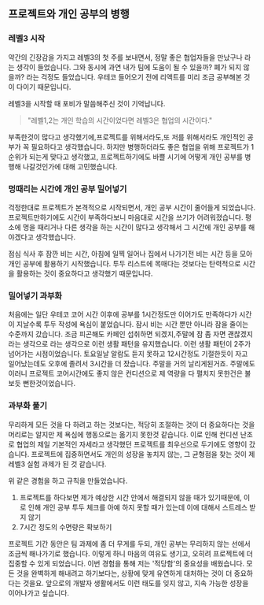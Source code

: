 ## 프로젝트와 개인 공부의 병행

### 레벨3 시작

약간의 긴장감을 가지고 레벨3의 첫 주를 보내면서, 정말 좋은 협업자들을 만났구나 라는 생각이 들었습니다. 그와 동시에 과연 내가 팀에 도움이 될 수 있을까? 폐가 되지 않을까? 라는 걱정도 들었습니다. 우테코 들어오기 전에 리액트를 미리 조금 공부해본 것이 다이기 때문입니다.

레벨3을 시작할 때 포비가 말씀해주신 것이 기억납니다.

> "레벨1,2는 개인 학습의 시간이었다면 레벨3은 협업의 시간이다."

부족한것이 많다고 생각했기에,프로젝트를 위해서라도,또 저를 위해서라도 개인적인 공부가 꼭 필요하다고 생각했습니다. 하지만 병행하더라도 좋은 협업을 위해 프로젝트가 1순위가 되는게 맞다고 생각했고, 프로젝트하기에도 바쁠 시기에 어떻게 개인 공부를 병행해 나갈것인가에 대해 고민했습니다.

### 멍때리는 시간에 개인 공부 밀어넣기

걱정한대로 프로젝트가 본격적으로 시작되면서, 개인 공부 시간이 줄어들게 되었습니다. 프로젝트만하기에도 시간이 부족하다보니 마음대로 시간을 쓰기가 어려워졌습니다. 평소에 멍을 때리거나 다른 생각을 하는 시간이 많다고 생각해서 그 시간에 개인 공부를 해야겠다고 생각했습니다.

점심 식사 후 잠깐 비는 시간, 아침에 일찍 일어나 집에서 나가기전 비는 시간 등을 모아 개인 공부에 활용하기 시작했습니다. 투두 리스트에 목매다는 것보다는 탄력적으로 시간을 활용하는 것이 중요하다고 생각했기 때문입니다.

### 밀어넣기 과부화

처음에는 일단 우테코 코어 시간 이후에 공부를 1시간정도만 이어가도 만족하다가 시간이 지날수록 투두 작성에 욕심이 붙었습니다. 잠시 비는 시간 뿐만 아니라 잠을 줄이는 수준까지 갔습니다. 조금 피곤해도 카페인 섭취하면 되겠지,주말에 잠 좀 자면 괜찮겠지라는 생각으로 라는 생각으로 이런 생활 패턴을 유지했습니다. 이런 생활 패턴이 2주가 넘어가는 시점이었습니다. 토요일날 알람도 듣지 못하고 12시간정도 기절한듯이 자고 일어났는데도 오후에 졸려서 3시간을 더 잤습니다. 주말을 거의 날리게된거죠. 주말에도 이러니 프로젝트 코어시간에도 좋지 않은 컨디션으로 제 역량을 다 펼치지 못한건은 불보듯 뻔한것이었습니다.

### 과부화 풀기

무리하게 모든 것을 다 하려고 하는 것보다는, 적당히 조절하는 것이 더 중요하다는 것을 머리로는 알지만 제 욕심에 행동으로는 옮기지 못한것 같습니다. 이로 인해 컨디션 난조로 협업의 제일 기본적인 자세라고 생각했던 프로젝트를 최우선으로 두기에도 영향이 갔습니다.
프로젝트에 집중하면서도 개인의 성장을 놓치지 않는, 그 균형점을 찾는 것이 제 레벨3 실험 과제가 된 것 같습니다.

위 같은 경험을 하고 규칙을 만들었습니다.

1. 프로젝트를 하다보면 제가 예상한 시간 안에서 해결되지 않을 때가 있기때문에, 이로 인해 개인 공부 투두 체크를 아예 하지 못할 때가 있는데 이에 대해서 스트레스 받지 않기
2. 7시간 정도의 수면량은 확보하기

프로젝트 기간 동안은 팀 과제에 좀 더 무게를 두되, 개인 공부는 무리하지 않는 선에서 조금씩 해나가기로 했습니다. 이렇게 하니 마음의 여유도 생기고, 오히려 프로젝트에 더 집중할 수 있게 되었습니다.
이번 경험을 통해 저는 '적당함'의 중요성을 배웠습니다. 모든 것을 완벽하게 해내려고 하기보다는, 상황에 맞게 유연하게 대처하는 것이 더 중요하다는 것을요. 앞으로의 개발자 생활에서도 이런 태도를 잊지 않고, 지속 가능한 성장을 이어나가고 싶습니다.
